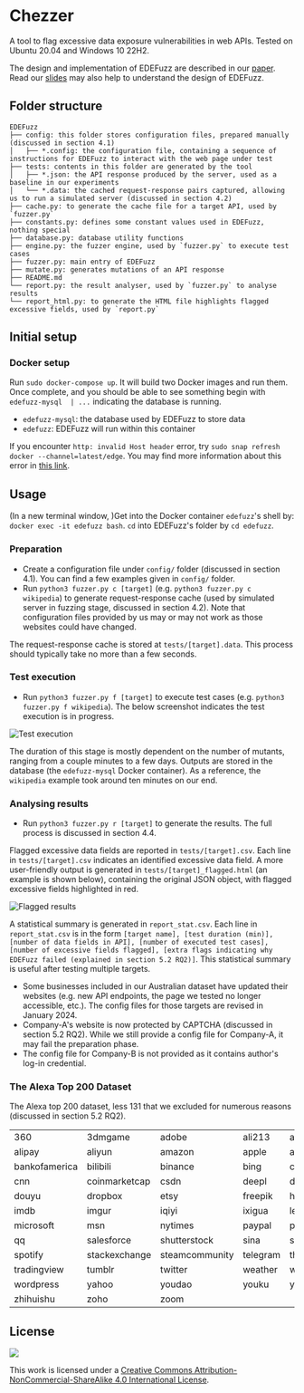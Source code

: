 # Chezzer

A tool to flag excessive data exposure vulnerabilities in web APIs. Tested on Ubuntu 20.04 and Windows 10 22H2.

The design and implementation of EDEFuzz are described in our [paper](https://dl.acm.org/doi/abs/10.1145/3597503.3608133). Read our [slides](https://github.com/Broken-Assumptions/EDEFuzz/blob/main/EDEFuzz_ICSE.pdf) may also help to understand the design of EDEFuzz. 



## Folder structure

```
EDEFuzz
├── config: this folder stores configuration files, prepared manually (discussed in section 4.1)
│   ├── *.config: the configuration file, containing a sequence of instructions for EDEFuzz to interact with the web page under test
├── tests: contents in this folder are generated by the tool
│   ├── *.json: the API response produced by the server, used as a baseline in our experiments
│   └── *.data: the cached request-response pairs captured, allowing us to run a simulated server (discussed in section 4.2)
├── cache.py: to generate the cache file for a target API, used by `fuzzer.py`
├── constants.py: defines some constant values used in EDEFuzz, nothing special
├── database.py: database utility functions
├── engine.py: the fuzzer engine, used by `fuzzer.py` to execute test cases
├── fuzzer.py: main entry of EDEFuzz
├── mutate.py: generates mutations of an API response
├── README.md
└── report.py: the result analyser, used by `fuzzer.py` to analyse results
└── report_html.py: to generate the HTML file highlights flagged excessive fields, used by `report.py`
```


## Initial setup

### Docker setup

Run `sudo docker-compose up`. It will build two Docker images and run them. Once complete, and you should be able to see something begin with `edefuzz-mysql  | ...` indicating the database is running. 

- `edefuzz-mysql`: the database used by EDEFuzz to store data
- `edefuzz`: EDEFuzz will run within this container

If you encounter `http: invalid Host header` error, try `sudo snap refresh docker --channel=latest/edge`. You may find more information about this error in [this link](https://stackoverflow.com/a/77396079/4361701).


## Usage

(In a new terminal window, )Get into the Docker container `edefuzz`'s shell by: `docker exec -it edefuzz bash`. `cd` into EDEFuzz's folder by `cd edefuzz`.

### Preparation

- Create a configuration file under `config/` folder (discussed in section 4.1). You can find a few examples given in `config/` folder. 
- Run `python3 fuzzer.py c [target]` (e.g. `python3 fuzzer.py c wikipedia`) to generate request-response cache (used by simulated server in fuzzing stage, discussed in section 4.2). Note that configuration files provided by us may or may not work as those websites could have changed.

The request-response cache is stored at `tests/[target].data`. This process should typically take no more than a few seconds.

### Test execution

- Run `python3 fuzzer.py f [target]` to execute test cases (e.g. `python3 fuzzer.py f wikipedia`). The below screenshot indicates the test execution is in progress. 

![Test execution](./docs/execution.jpg)

The duration of this stage is mostly dependent on the number of mutants, ranging from a couple minutes to a few days. Outputs are stored in the database (the `edefuzz-mysql` Docker container). As a reference, the `wikipedia` example took around ten minutes on our end. 

### Analysing results

- Run `python3 fuzzer.py r [target]` to generate the results. The full process is discussed in section 4.4. 

Flagged excessive data fields are reported in `tests/[target].csv`. Each line in `tests/[target].csv` indicates an identified excessive data field. A more user-friendly output is generated in `tests/[target]_flagged.html` (an example is shown below), containing the original JSON object, with flagged excessive fields highlighted in red. 

![Flagged results](./docs/flagged.jpg)

A statistical summary is generated in `report_stat.csv`. Each line in `report_stat.csv` is in the form `[target name], [test duration (min)], [number of data fields in API], [number of executed test cases], [number of excessive fields flagged], [extra flags indicating why EDEFuzz failed (explained in section 5.2 RQ2)]`. This statistical summary is useful after testing multiple targets. 


* Some businesses included in our Australian dataset have updated their websites (e.g. new API endpoints, the page we tested no longer accessible, etc.). The config files for those targets are revised in January 2024.
* Company-A's website is now protected by CAPTCHA (discussed in section 5.2 RQ2). While we still provide a config file for Company-A, it may fail the preparation phase.
* The config file for Company-B is not provided as it contains author's log-in credential.

### The Alexa Top 200 Dataset

The Alexa top 200 dataset, less 131 that we excluded for numerous reasons (discussed in section 5.2 RQ2).

|  |  |  |  |  |  |
|---|---|---|---|---|---|
| 360 | 3dmgame | adobe | ali213 | alibaba | aliexpress |
| alipay | aliyun | amazon | apple | archive | baidu |
| bankofamerica | bilibili | binance | bing | cctv | chess |
| cnn | coinmarketcap | csdn | deepl | deviantart | douban |
| douyu | dropbox | etsy | freepik | hupu | ilive |
| imdb | imgur | iqiyi | ixigua | lenovo | linkedin |
| microsoft | msn | nytimes | paypal | pinterest | primevideo |
| qq | salesforce | shutterstock | sina | sogou | sohu |
| spotify | stackexchange | steamcommunity | telegram | theguardian | tiktok |
| tradingview | tumblr | twitter | weather | wetransfer | wikipedia |
| wordpress | yahoo | youdao | youku | youtube | zhihu |
| zhihuishu | zoho | zoom |


## License

![](https://i.creativecommons.org/l/by-nc-sa/4.0/88x31.png)

This work is licensed under a [Creative Commons Attribution-NonCommercial-ShareAlike 4.0 International License](http://creativecommons.org/licenses/by-nc-sa/4.0/).
